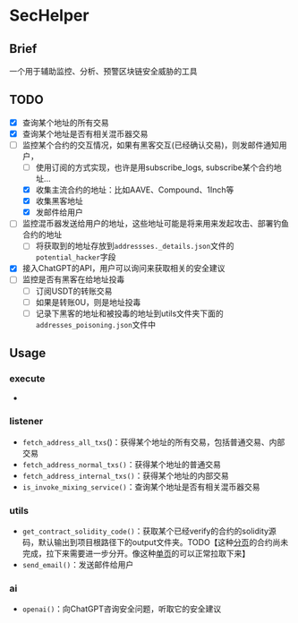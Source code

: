 # SecHelper

## Brief

一个用于辅助监控、分析、预警区块链安全威胁的工具

## TODO

- [x] 查询某个地址的所有交易
- [x] 查询某个地址是否有相关混币器交易
- [ ] 监控某个合约的交互情况，如果有黑客交互(已经确认交易)，则发邮件通知用户，
  - [ ] 使用订阅的方式实现，也许是用subscribe_logs, subscribe某个合约地址...
  - [x] 收集主流合约的地址：比如AAVE、Compound、1Inch等
  - [x] 收集黑客地址
  - [x] 发邮件给用户
- [ ] 监控混币器发送给用户的地址，这些地址可能是将来用来发起攻击、部署钓鱼合约的地址
  - [ ] 将获取到的地址存放到`addressses._details.json`文件的`potential_hacker`字段

- [x] 接入ChatGPT的API，用户可以询问来获取相关的安全建议
- [ ] 监控是否有黑客在给地址投毒
  - [ ] 订阅USDT的转账交易
  - [ ] 如果是转账0U，则是地址投毒
  - [ ] 记录下黑客的地址和被投毒的地址到utils文件夹下面的`addresses_poisoning.json`文件中

## Usage

### execute

- 

### listener

- `fetch_address_all_txs`()：获得某个地址的所有交易，包括普通交易、内部交易
- `fetch_address_normal_txs()`：获得某个地址的普通交易
- `fetch_address_internal_txs()`：获得某个地址的内部交易
- `is_invoke_mixing_service()`：查询某个地址是否有相关混币器交易

### utils

- `get_contract_solidity_code()`：获取某个已经verify的合约的solidity源码，默认输出到项目根路径下的output文件夹。TODO【这种[分页](https://etherscan.io/address/0x80d69e79258FE9D056c822461c4eb0B4ca8802E2#code)的合约尚未完成，拉下来需要进一步分开。像这种[单页](https://etherscan.io/address/0xB20bd5D04BE54f870D5C0d3cA85d82b34B836405#code)的可以正常拉取下来】
- `send_email()`：发送邮件给用户

### ai

- `openai()`：向ChatGPT咨询安全问题，听取它的安全建议

